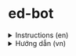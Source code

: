 # ed-bot
<details>
  <summary>Instructions (en)</summary>
  
  ## Installation and usage
  1. Download chromedriver.exe (version of chromedriver must be the same version as your installation of Chrome.)
     - To find Chrome's version:
       * Click on the Menu icon in the upper right corner of the screen. (kebab menu)
       * Click on Help, and then "**About Google Chrome**"
       * Your Chrome browser version number can be found here.
  2. Make a folder and move chromedriver.exe in there. (ideally in C:)
  3. Open **System Properties**
  4. Open **Environment Variables** and add the path of chromedriver.exe's folder to **PATH**.
     * Click on **PATH**, then choose **Edit**
     * Add a new path
  5. Clone or download ed-bot as .zip
  6. Open command prompt in ed-bot's folder and run the script with node.js
     ```
       node main.js init <username> <password> <unit>
     ```
     - Ex:
     ```
       node main.js init n05Anh10N1 696969 2
     ```
</details>
<details>
  <summary>Hướng dẫn (vn)</summary>
</details>
